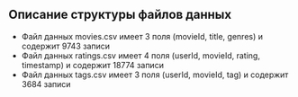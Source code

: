 ## Описание структуры файлов данных
* Файл данных movies.csv имеет 3 поля (movieId, title, genres) и содержит 9743 записи
* Файл данных ratings.csv имеет 4 поля (userId, movieId, rating, timestamp) и содержит 18774 записи
* Файл данных tags.csv имеет 3 поля (userId, movieId, tag) и содержит 3684 записи
